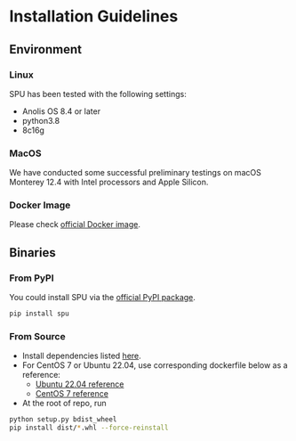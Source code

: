 # Installation Guidelines

## Environment

### Linux

SPU has been tested with the following settings:

- Anolis OS 8.4 or later
- python3.8
- 8c16g

### MacOS

We have conducted some successful preliminary testings on
macOS Monterey 12.4 with Intel processors and Apple Silicon.

### Docker Image

Please check [official Docker image](https://registry.hub.docker.com/r/secretflow/spu-ci).

## Binaries

### From PyPI

You could install SPU via the [official PyPI package](https://pypi.org/project/spu/).

```bash
pip install spu
```

### From Source

- Install dependencies listed [here](CONTRIBUTING.md#prerequisite).
- For CentOS 7 or Ubuntu 22.04, use corresponding dockerfile below as a reference:
  - [Ubuntu 22.04 reference](https://github.com/secretflow/devtools/blob/main/dockerfiles/ubuntu-base-ci.DockerFile)
  - [CentOS 7 reference](https://github.com/secretflow/devtools/blob/main/dockerfiles/release-ci.DockerFile)
- At the root of repo, run

```bash
python setup.py bdist_wheel
pip install dist/*.whl --force-reinstall
```
